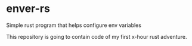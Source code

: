 # enver-rs
Simple rust program that helps configure env variables

This repository is going to contain code of my first x-hour rust adventure.
